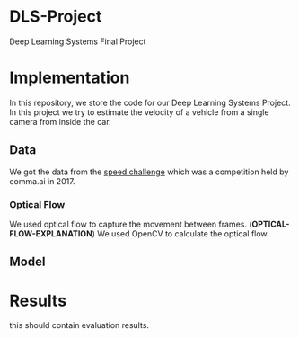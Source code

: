 # DLS-Project
Deep Learning Systems Final Project

# Implementation

In this repository, we store the code for our Deep Learning Systems Project. In this project we try to estimate the velocity of a vehicle from a single camera from inside the car. 

## Data

We got the data from the [speed challenge](https://github.com/commaai/speedchallenge) which was a competition held by comma.ai in 2017. 

### Optical Flow
We used optical flow to capture the movement between frames. (__OPTICAL-FLOW-EXPLANATION__) We used OpenCV to calculate the optical flow. 

## Model



# Results
this should contain evaluation results. 
